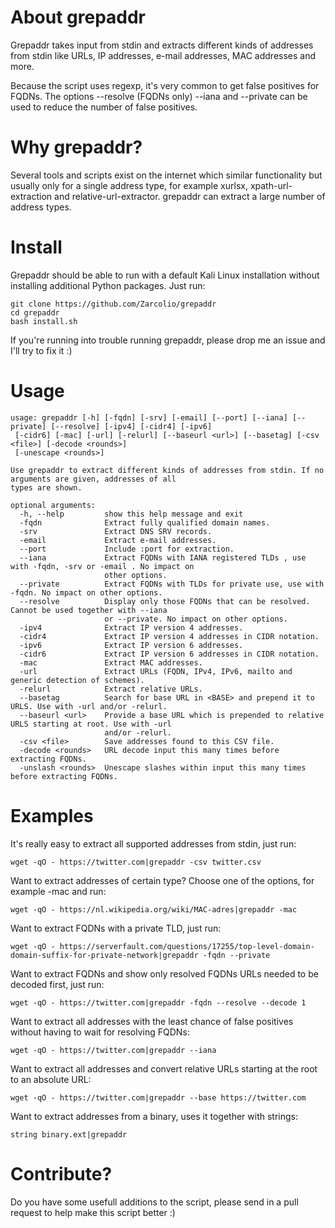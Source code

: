 # About grepaddr
Grepaddr takes input from stdin and extracts different kinds of addresses from stdin like URLs, IP addresses, e-mail addresses, MAC addresses and more.

Because the script uses regexp, it's very common to get false positives for FQDNs.
The options --resolve (FQDNs only) --iana and --private can be used to reduce the number of false positives.

# Why grepaddr?
Several tools and scripts exist on the internet which similar functionality but usually only for a single address type, for example xurlsx, xpath-url-extraction and relative-url-extractor. grepaddr can extract a large number of address types.

# Install
Grepaddr should be able to run with a default Kali Linux installation without installing additional Python packages. 
Just run:
```
git clone https://github.com/Zarcolio/grepaddr
cd grepaddr
bash install.sh
```
If you're running into trouble running grepaddr, please drop me an issue and I'll try to fix it :)

# Usage
```
usage: grepaddr [-h] [-fqdn] [-srv] [-email] [--port] [--iana] [--private] [--resolve] [-ipv4] [-cidr4] [-ipv6]
 [-cidr6] [-mac] [-url] [-relurl] [--baseurl <url>] [--basetag] [-csv <file>] [-decode <rounds>] 
 [-unescape <rounds>]

Use grepaddr to extract different kinds of addresses from stdin. If no arguments are given, addresses of all
types are shown.

optional arguments:
  -h, --help         show this help message and exit
  -fqdn              Extract fully qualified domain names.
  -srv               Extract DNS SRV records.
  -email             Extract e-mail addresses.
  --port             Include :port for extraction.
  --iana             Extract FQDNs with IANA registered TLDs , use with -fqdn, -srv or -email . No impact on
                     other options.
  --private          Extract FQDNs with TLDs for private use, use with -fqdn. No impact on other options.
  --resolve          Display only those FQDNs that can be resolved. Cannot be used together with --iana
                     or --private. No impact on other options.
  -ipv4              Extract IP version 4 addresses.
  -cidr4             Extract IP version 4 addresses in CIDR notation.
  -ipv6              Extract IP version 6 addresses.
  -cidr6             Extract IP version 6 addresses in CIDR notation.
  -mac               Extract MAC addresses.
  -url               Extract URLs (FQDN, IPv4, IPv6, mailto and generic detection of schemes).
  -relurl            Extract relative URLs.
  --basetag          Search for base URL in <BASE> and prepend it to URLS. Use with -url and/or -relurl.
  --baseurl <url>    Provide a base URL which is prepended to relative URLS starting at root. Use with -url
                     and/or -relurl.
  -csv <file>        Save addresses found to this CSV file.
  -decode <rounds>   URL decode input this many times before extracting FQDNs.
  -unslash <rounds>  Unescape slashes within input this many times before extracting FQDNs.
```
# Examples
It's really easy to extract all supported addresses from stdin, just run:
```
wget -qO - https://twitter.com|grepaddr -csv twitter.csv
```
Want to extract addresses of certain type? Choose one of the options, for example -mac and run:
```
wget -qO - https://nl.wikipedia.org/wiki/MAC-adres|grepaddr -mac
```
Want to extract FQDNs with a private TLD, just run:
```
wget -qO - https://serverfault.com/questions/17255/top-level-domain-domain-suffix-for-private-network|grepaddr -fqdn --private
```
Want to extract FQDNs and show only resolved FQDNs URLs needed to be decoded first, just run:
```
wget -qO - https://twitter.com|grepaddr -fqdn --resolve --decode 1
```
Want to extract all addresses with the least chance of false positives without having to wait for resolving FQDNs:
```
wget -qO - https://twitter.com|grepaddr --iana
```
Want to extract all addresses and convert relative URLs starting at the root to an absolute URL:
```
wget -qO - https://twitter.com|grepaddr --base https://twitter.com
```
Want to extract addresses from a binary, uses it together with strings:
```
string binary.ext|grepaddr
```

# Contribute?
Do you have some usefull additions to the script, please send in a pull request to help make this script better :)
